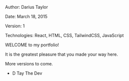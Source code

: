 Author: Darius Taylor

Date: March 18, 2015

Version: 1

Technologies: React, HTML, CSS, TailwindCSS, JavaScript


WELCOME to my portfolio!

It is the greatest pleasure that you made your way here. 

More versions to come.

- D Tay The Dev
